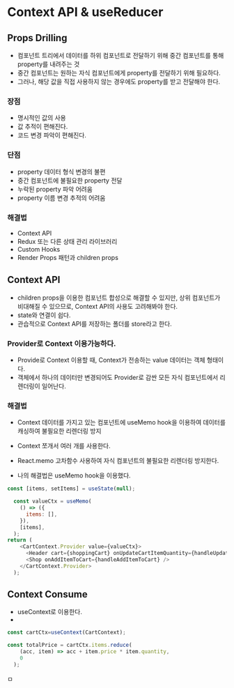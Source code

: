 # Context API & useReducer

## Props Drilling

- 컴포넌트 트리에서 데이터를 하위 컴포넌트로 전달하기 위해 중간 컴포넌트를 통해 property를 내려주는 것
- 중간 컴포넌트는 원하는 자식 컴포넌트에게 property를 전달하기 위해 필요하다.
- 그러나, 해당 값을 직접 사용하지 않는 경우에도 property를 받고 전달해야 한다.

### 장점

- 명시적인 값의 사용
- 값 추적이 편해진다.
- 코드 변경 파악이 편해진다.


### 단점

- property 데이터 형식 변경의 불편
- 중간 컴포넌트에 불필요한 property 전달
- 누락된 property 파악 어려움
- property 이름 변경 추적의 어려움

### 해결법

- Context API
- Redux 또는 다른 상태 관리 라이브러리
- Custom Hooks
- Render Props 패턴과 children props

## Context API

- children props을 이용한 컴포넌트 합성으로 해결할 수 있지만, 상위 컴포넌트가 비대해질 수 있으므로, Context API의 사용도 고려해봐야 한다.
- state와 연결이 쉽다.
- 관습적으로 Context API를 저장하는 폴더를 store라고 한다.

### Provider로 Context 이용가능하다.

- Provide로 Context 이용할 때, Context가 전송하는 value 데이터는 객체 형태이다.
- 객체에서 하나의 데이터만 변경되어도 Provider로 감싼 모든 자식 컴포넌트에서 리렌더링이 일어난다.

### 해결법

- Context 데이터를 가지고 있는 컴포넌트에 useMemo hook을 이용하여 데이터를 캐싱하여 불필요한 리렌더링 방지
- Context 쪼개서 여러 개를 사용한다.
- React.memo 고차함수 사용하여 자식 컴포넌트의 불필요한 리렌더링 방지한다.

- 나의 해결법은 useMemo hook을 이용했다.

```javascript
const [items, setItems] = useState(null);

  const valueCtx = useMemo(
    () => ({
      items: [],
    }),
    [items],
  );
return (
    <CartContext.Provider value={valueCtx}>
      <Header cart={shoppingCart} onUpdateCartItemQuantity={handleUpdateCartItemQuantity} />
      <Shop onAddItemToCart={handleAddItemToCart} />
    </CartContext.Provider>
  );
```

## Context Consume

- useContext로 이용한다.
- 
```javascript
const cartCtx=useContext(CartContext);

const totalPrice = cartCtx.items.reduce(
    (acc, item) => acc + item.price * item.quantity,
    0
  );
```






ㅁ
